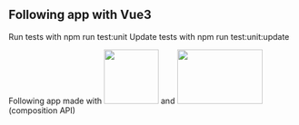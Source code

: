 ## Following app with Vue3

Run tests with npm run test:unit
Update tests with npm run test:unit:update

Following app made with <img src="https://openclipart.org/image/800px/264760" width="96" height="96"/> and <img src="https://upload.wikimedia.org/wikipedia/commons/9/95/Vue.js_Logo_2.svg" width="150" height="96"/> (composition API)